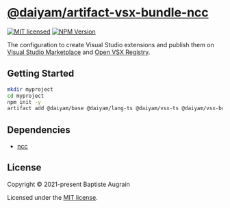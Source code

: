 [@daiyam/artifact-vsx-bundle-ncc](https://github.com/daiyam/artifact-configs/tree/master/packages/vsx-bundle-ncc)
=================================================================================================

[![MIT licensed](https://img.shields.io/badge/license-MIT-blue.svg)](./LICENSE)
[![NPM Version](https://img.shields.io/npm/v/@daiyam/artifact-vsx-bundle-ncc.svg?colorB=green)](https://www.npmjs.com/package/@daiyam/artifact-vsx-bundle-ncc)

The configuration to create Visual Studio extensions and publish them on [Visual Studio Marketplace](https://marketplace.visualstudio.com/) and [Open VSX Registry](https://open-vsx.org/).

Getting Started
---------------

```sh
mkdir myproject
cd myproject
npm init -y
artifact add @daiyam/base @daiyam/lang-ts @daiyam/vsx-ts @daiyam/vsx-bundle-ncc
```

Dependencies
------------

- [ncc](https://github.com/vercel/ncc)

License
-------

Copyright &copy; 2021-present Baptiste Augrain

Licensed under the [MIT license](https://opensource.org/licenses/MIT).
